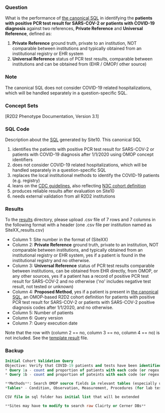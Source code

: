 ### Question
What is the performance of [the canonical SQL](sql/template_query.sql) in identifying the **patients with positive PCR test result for SARS-COV-2 or patients with COVID-19 diagnosis** against two references, **Private Reference** and **Universal Reference**, defined as:

1. **Private Reference** ground truth, private to an institution, NOT comparable between institutions and typically obtained from an institutional registry or EHR system 
2. **Universal Reference** status of PCR test results, comparable between institutions and can be obtained from (EHR / OMOP/ other source)


### Note
The canonical SQL does not consider COVID-19 related hospitalizations, which will be handled separately in a question-specific SQL.


### Concept Sets
[R2D2 Phenotype Documentation, Version 3.1]


### SQL Code
Description about the [SQL](sql/template_query.sql) generated by Site10.
This canonical SQL

1. identifies the patients with positive PCR test result for SARS-COV-2 or patients with COVID-19 diagnosis after 1/1/2020 using OMOP concept identifiers
2. does not consider COVID-19 related hospitalizations, which will be handled separately in a question-specific SQL
3. replaces the local institutional methods to identify the COVID-19 patients (e.g. registry)
4. leans on the [CDC guidelines](https://www.cdc.gov/nchs/data/icd/COVID-19-guidelines-final.pdf), also reflecting [N3C cohort definition](https://github.com/National-COVID-Cohort-Collaborative/Phenotype_Data_Acquisition)
5. produces reliable results after evaluation on Site10
6. needs external validation from all R2D2 institutions


### Results
To the [results](results/) directory, please upload .csv file of 7 rows and 7 columns in the following format with a header (one .csv file per institution named as SiteXX_results.csv)
  * Column 1: Site number in the format of (SiteXX)
  * Column 2: **Private Reference** ground truth, private to an institution, NOT comparable between institutions, and typically obtained from an institutional registry or EHR system, yes if a patient is found in the institutional registry and no otherwise.
  * Column 3: **Universal Reference** status of PCR test results comparable between institutions, can be obtained from EHR directly, from OMOP, or any other sources, yes if a  patient has a record of positive PCR test result for SARS-COV-2 and no otherwise ('no' includes negative test result, not tested or unknown)
  * Column 4: **Proposed Method**, yes if a patient is present in [the canonical SQL](sql/template_query.sql), an OMOP-based R2D2 cohort definition for patients with positive PCR test result for SARS-COV-2 or patients with SARS-COV-2 positive diagnosis codes after 1/1/2020, and no otherwise.
  * Column 5: Number of patients
  * Column 6: Query version
  * Column 7: Query execution date 

Note that the row with (column 2 == no, column 3 == no, column 4 == no) is not included.
See the [template result](results/template_results.csv) file.


### Backup
```sql
Initial Cohort Validation Query
Objective: Verify that COVID-19 patients and tests have been identified in source data (100% of patients that are in OMOP)
* Query 1a - count and proportion of patients with each code (or regex match) among confirmed COVID-19 patients
* Query 1b - count and proportion of pateints with each code (or regex match) among non-COVID-19 patients

**Methods**: Search OMOP source fields in relevant tables (especially unmapped codes)
*Tables* - Condition, Observation, Measurement, Procedures (for lab test orders)

CSV file in sql folder has initial list that will be extended

**Sites may have to modify to search raw Clairty or Cerner DBs**
```
